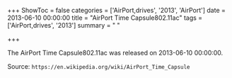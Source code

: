 +++
ShowToc = false
categories = ['AirPort,drives', '2013', 'AirPort']
date = 2013-06-10 00:00:00
title = "AirPort Time Capsule802.11ac"
tags = ['AirPort,drives', '2013']
summary = " "

+++

The AirPort Time Capsule802.11ac was released on 2013-06-10 00:00:00.

Source: `https://en.wikipedia.org/wiki/AirPort_Time_Capsule`
